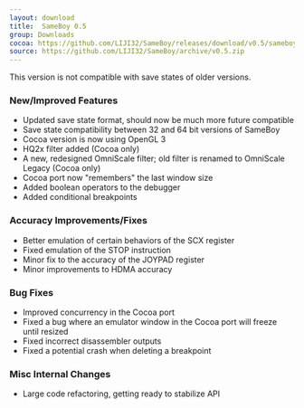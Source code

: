 ```yaml
---
layout: download
title:  SameBoy 0.5
group: Downloads
cocoa: https://github.com/LIJI32/SameBoy/releases/download/v0.5/sameboy_cocoa_v0.5.zip
source: https://github.com/LIJI32/SameBoy/archive/v0.5.zip
---
```

This version is not compatible with save states of older versions.

### New/Improved Features
 * Updated save state format, should now be much more future compatible
 * Save state compatibility between 32 and 64 bit versions of SameBoy
 * Cocoa version is now using OpenGL 3
 * HQ2x filter added (Cocoa only)
 * A new, redesigned OmniScale filter; old filter is renamed to OmniScale Legacy (Cocoa only)
 * Cocoa port now "remembers" the last window size
 * Added boolean operators to the debugger
 * Added conditional breakpoints

### Accuracy Improvements/Fixes
 * Better emulation of certain behaviors of the SCX register
 * Fixed emulation of the STOP instruction
 * Minor fix to the accuracy of the JOYPAD register
 * Minor improvements to HDMA accuracy


### Bug Fixes
 * Improved concurrency in the Cocoa port
 * Fixed a bug where an emulator window in the Cocoa port will freeze until resized
 * Fixed incorrect disassembler outputs
 * Fixed a potential crash when deleting a breakpoint

### Misc Internal Changes
 * Large code refactoring, getting ready to stabilize API
